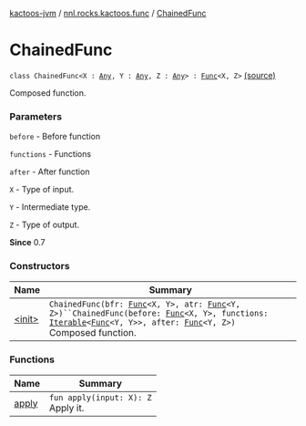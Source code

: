 [kactoos-jvm](../../index.md) / [nnl.rocks.kactoos.func](../index.md) / [ChainedFunc](.)

# ChainedFunc

`class ChainedFunc<X : `[`Any`](https://kotlinlang.org/api/latest/jvm/stdlib/kotlin/-any/index.html)`, Y : `[`Any`](https://kotlinlang.org/api/latest/jvm/stdlib/kotlin/-any/index.html)`, Z : `[`Any`](https://kotlinlang.org/api/latest/jvm/stdlib/kotlin/-any/index.html)`> : `[`Func`](../../nnl.rocks.kactoos/-func/index.md)`<X, Z>` [(source)](https://github.com/neonailol/kactoos/blob/master/kactoos-jvm/src/main/kotlin/nnl/rocks/kactoos/func/ChainedFunc.kt#L16)

Composed function.

### Parameters

`before` - Before function

`functions` - Functions

`after` - After function

`X` - Type of input.

`Y` - Intermediate type.

`Z` - Type of output.

**Since**
0.7

### Constructors

| Name | Summary |
|---|---|
| [&lt;init&gt;](-init-.md) | `ChainedFunc(bfr: `[`Func`](../../nnl.rocks.kactoos/-func/index.md)`<X, Y>, atr: `[`Func`](../../nnl.rocks.kactoos/-func/index.md)`<Y, Z>)``ChainedFunc(before: `[`Func`](../../nnl.rocks.kactoos/-func/index.md)`<X, Y>, functions: `[`Iterable`](https://kotlinlang.org/api/latest/jvm/stdlib/kotlin.collections/-iterable/index.html)`<`[`Func`](../../nnl.rocks.kactoos/-func/index.md)`<Y, Y>>, after: `[`Func`](../../nnl.rocks.kactoos/-func/index.md)`<Y, Z>)`<br>Composed function. |

### Functions

| Name | Summary |
|---|---|
| [apply](apply.md) | `fun apply(input: X): Z`<br>Apply it. |
